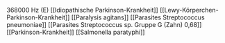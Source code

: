 368000 Hz (E)
[[Idiopathische Parkinson-Krankheit]]
[[Lewy-Körperchen-Parkinson-Krankheit]]
[[Paralysis agitans]]
[[Parasites Streptococcus pneumoniae]]
[[Parasites Streptococcus sp. Gruppe G (Zahn) 0,68]]
[[Parkinson-Krankheit]]
[[Salmonella paratyphi]]